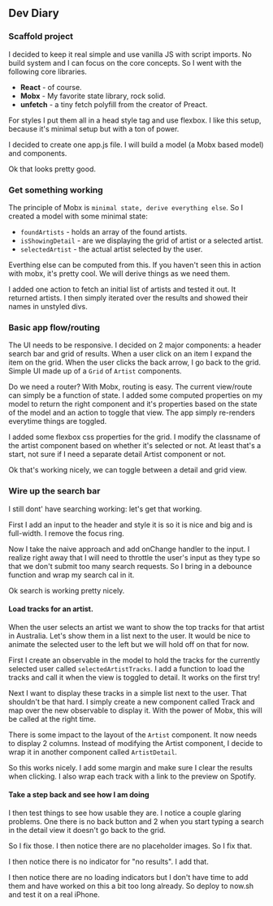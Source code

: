 ## Dev Diary

### Scaffold project

I decided to keep it real simple and use vanilla JS with script imports. No build system and I can focus on the core concepts. So I went with the following core libraries.

- **React** - of course.
- **Mobx** - My favorite state library, rock solid.
- **unfetch** - a tiny fetch polyfill from the creator of Preact.

For styles I put them all in a head style tag and use flexbox.  I like this setup, because it's minimal setup but with a ton of power.

I decided to create one app.js file.  I will build a model (a Mobx based model) and components.

Ok that looks pretty good.  

### Get something working

The principle of Mobx is `minimal state, derive everything else`.  So I created a model with some minimal state:

- `foundArtists` - holds an array of the found artists.
- `isShowingDetail` - are we displaying the grid of artist or a selected artist.
- `selectedArtist` - the actual artist selected by the user.

Everthing else can be computed from this.  If you haven't seen this in action with mobx, it's pretty cool.  We will derive things as we need them.

I added one action to fetch an initial list of artists and tested it out.  It returned artists. I then simply iterated over the results and showed their names in unstyled divs.

### Basic app flow/routing

The UI needs to be responsive.  I decided on 2 major components: a header search bar and grid of results.  When a user click on an item I expand the item on the grid.  When the user clicks the back arrow, I go back to the grid.  Simple UI made up of a `Grid` of `Artist` components.

Do we need a router?  With Mobx, routing is easy. The current view/route can simply be a function of state.  I added some computed properties on my model to return the right component and it's properties based on the state of the model and an action to toggle that view.  The app simply re-renders everytime things are toggled.

I added some flexbox css properties for the grid.  I modify the classname of the artist component based on whether it's selected or not.  At least that's a start, not sure if I need a separate detail Artist component or not.

Ok that's working nicely, we can toggle between a detail and grid view.

### Wire up the search bar

I still dont' have searching working: let's get that working.  

First I add an input to the header and style it is so it is nice and big and is full-width.  I remove the focus ring.

Now I take the naive approach and add onChange handler to the input.  I realize right away that I will need to throttle the user's input as they type so that we don't submit too many search requests.  So I bring in a debounce function and wrap my search cal in it.

Ok search is working pretty nicely.

####  Load tracks for an artist.

When the user selects an artist we want to show the top tracks for that artist in Australia. Let's show them in a list next to the user.  It would be nice to animate the selected user to the left but we will hold off on that for now.

First I create an observable in the model to hold the tracks for the currently selected user called `selectedArtistTracks`.  I add a function to load the tracks and call it when the view is toggled to detail.  It works on the first try!

Next I want to display these tracks in a simple list next to the user.  That shouldn't be that hard.  I simply create a new component called Track and map over the new observable to display it.  With the power of Mobx, this will be called at the right time.

There is some impact to the layout of the `Artist` component. It now needs to display 2 columns.  Instead of modifying the Artist component, I decide to wrap it in another component called `ArtistDetail`.

So this works nicely.  I add some margin and make sure I clear the results when clicking.  I also wrap each track with a link to the preview on Spotify.

#### Take a step back and see how I am doing

I then test things to see how usable they are.  I notice a couple glaring problems.  One there is no back button and 2 when you start typing a search in the detail view it doesn't go back to the grid.

So I fix those.  I then notice there are no placeholder images.  So I fix that.

I then notice there is no indicator for "no results".  I add that.

I then notice there are no loading indicators but I don't have time to add them and have worked on this a bit too long already.  So deploy to now.sh and test it on a real iPhone.





